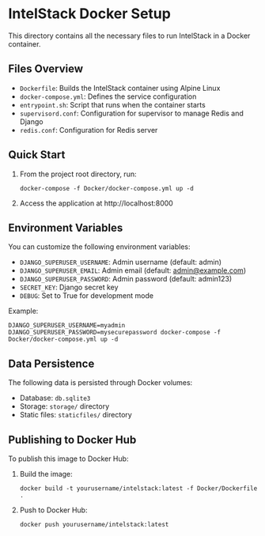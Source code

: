 # IntelStack Docker Setup

This directory contains all the necessary files to run IntelStack in a Docker container.

## Files Overview

- `Dockerfile`: Builds the IntelStack container using Alpine Linux
- `docker-compose.yml`: Defines the service configuration
- `entrypoint.sh`: Script that runs when the container starts
- `supervisord.conf`: Configuration for supervisor to manage Redis and Django
- `redis.conf`: Configuration for Redis server

## Quick Start

1. From the project root directory, run:
   ```
   docker-compose -f Docker/docker-compose.yml up -d
   ```

2. Access the application at http://localhost:8000

## Environment Variables

You can customize the following environment variables:

- `DJANGO_SUPERUSER_USERNAME`: Admin username (default: admin)
- `DJANGO_SUPERUSER_EMAIL`: Admin email (default: admin@example.com)
- `DJANGO_SUPERUSER_PASSWORD`: Admin password (default: admin123)
- `SECRET_KEY`: Django secret key
- `DEBUG`: Set to True for development mode

Example:
```
DJANGO_SUPERUSER_USERNAME=myadmin DJANGO_SUPERUSER_PASSWORD=mysecurepassword docker-compose -f Docker/docker-compose.yml up -d
```

## Data Persistence

The following data is persisted through Docker volumes:

- Database: `db.sqlite3`
- Storage: `storage/` directory
- Static files: `staticfiles/` directory

## Publishing to Docker Hub

To publish this image to Docker Hub:

1. Build the image:
   ```
   docker build -t yourusername/intelstack:latest -f Docker/Dockerfile .
   ```

2. Push to Docker Hub:
   ```
   docker push yourusername/intelstack:latest
   ```
